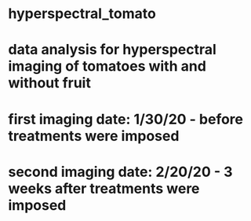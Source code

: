 # hyperspectral_tomato
# data analysis for hyperspectral imaging of tomatoes with and without fruit
# first imaging date: 1/30/20 - before treatments were imposed
# second imaging date: 2/20/20 - 3 weeks after treatments were imposed
